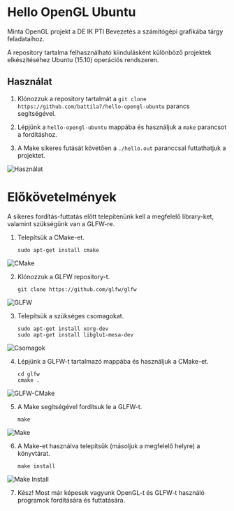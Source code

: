 # Hello OpenGL Ubuntu
Minta OpenGL projekt a DE IK PTI Bevezetés a számítógépi grafikába tárgy feladataihoz.

A repository tartalma felhasználható kiindulásként különböző projektek elkészítéséhez Ubuntu (15.10) operációs rendszeren.

## Használat
1. Klónozzuk a repository tartalmát a
  ``
  git clone https://github.com/battila7/hello-opengl-ubuntu
  ``
  parancs segítségével.

2. Lépjünk a ``hello-opengl-ubuntu`` mappába és használjuk a ``make`` parancsot a fordításhoz.
3. A Make sikeres futását követően a ``./hello.out`` paranccsal futtathatjuk a projektet.

![Használat](https://2tiscg-bn1306.files.1drv.com/y3mXixk4pfhs_fB2Lq8mxG8_JJXXqbFaIuRm5buxw5MApkHGfQmXbiPc-suW4ELO9cNGQoNKF5v6Rqga6Ln1zUiZysn0-D13pl1QQfF6J8Hg0V-slG9Se0ERCiiCIpnC-zFXCEcDfs25DmwBVsSGlvAdb9Ss6ZbupjOWbVlHVKnNkY?width=660&height=495&cropmode=none)

# Előkövetelmények
A sikeres fordítás-futtatás előtt telepítenünk kell a megfelelő library-ket, valamint szükségünk van a GLFW-re. 

1. Telepítsük a CMake-et.
   ~~~~
   sudo apt-get install cmake
   ~~~~

  ![CMake](https://cxv6mq-bn1306.files.1drv.com/y3mkFfFXaQZQ3crAAjTmVLsWZvAK8YsQZvk2VpazG0eKA8M_gM5vfUKSFrqwK8xow0Ycpv1n-sQbCSBUxc0sDY9y_4s5TbldjfdYUpL6H_z-54fYKfk2S3v7zFSZztcsoxP_GFv59C426uBpk2AhAxo3p4XQ4eR2c9Yconf48SYQNc?width=660&height=495&cropmode=none)
  
2. Klónozzuk a GLFW repository-t.
   ~~~~
   git clone https://github.com/glfw/glfw
   ~~~~

  ![GLFW](https://2tky3a-bn1306.files.1drv.com/y3mStvKaO0hOJASpz49YgSSWEMH534qnKSO6A2x1svlozia8TTgtuUhdOrkl_ojn6S9xITUtpHW1jVKtriO56s4ST9Ake2tNmj2irn-d4ziCF1w5bv60g3n8slVVQb_BiidDclskSLeoBsdhebgrVTTU4lgx0ZgNSbKTzv231AMUPg?width=660&height=495&cropmode=none)
  
3. Telepítsük a szükséges csomagokat.
   ~~~~
   sudo apt-get install xorg-dev
   sudo apt-get install libglu1-mesa-dev
   ~~~~

  ![Csomagok](https://2tizuq-bn1306.files.1drv.com/y3mUX8oSwFMt31nC8Owf7TQzPc0s8VWTW5pBJccdczPBh2NDyDVM6hBkMrbMEMxltW2ssSR1CRWa5BHU32nuycR7VXLMp2wIXLfAVMtuztidD3Xab5ZB_w6kbKGA2oHnVi4EC8xle65aaZOtducNMFdcQXO4apHW_ZfaecrrD7KHf0?width=660&height=495&cropmode=none)

4. Lépjünk a GLFW-t tartalmazó mappába és használjuk a CMake-et.
   ~~~~
   cd glfw
   cmake .
   ~~~~

  ![GLFW-CMake](https://2tjpog-bn1306.files.1drv.com/y3mE3tvHmHP6v1QPq_-h5HHOv8Cwm8yAZCzB-T8YaCuu4nS-qqvWrgGCcRXMjMfZVdKJ_bu1Flg3BKhqFFfqK9rTaHa9HfmqHyQcTlGFa-GL3Enz5rNnsCTtTVpm3m9-LOHp4ARiY-X9QliECGqxfD9Kd9TRa0XJ5R3_JmxdFzwHH0?width=660&height=495&cropmode=none)
  
5. A Make segítségével fordítsuk le a GLFW-t.
   ~~~~
   make
   ~~~~

  ![Make](https://2tloxq-bn1306.files.1drv.com/y3meX3ppDZ6bc_vT5lSWkqJNzcxNkJkl_BiUxDyv__oMe-iIKHycKq3chS11tiHkHogOpWJDV6y2nRhLIsaGZ7Rr6RkG9EtA4Qy5FqhudZURqO_N6nfWJ9gbxUQxKiZ8Nqq2uk3ACPCntFJYKNE_dbjys2o6ChmtjMTEvrnEXYQXf4?width=660&height=495&cropmode=none)
  
6. A Make-et használva telepítsük (másoljuk a megfelelő helyre) a könyvtárat.
   ~~~~
   make install
   ~~~~

  ![Make Install](https://2tlhfg-bn1306.files.1drv.com/y3mEvLuLbNOB607KOgk9Y0SWx6bxAk1H-YiC1R-fhPy8Qw8sisdieNFZFzS2p3iJpC3kw8C-hKxIF9WH0Q8s6bhIuhbYsWaIRa5AWhncEzfgZLwXDA7YtC_3fe93d2vn82I_y8rjbgNoNQOhQ5uDRjlVxSvCyO_DDKjY4pW_71A0eU?width=660&height=495&cropmode=none)

7. Kész! Most már képesek vagyunk OpenGL-t és GLFW-t használó programok fordítására és futtatására.

